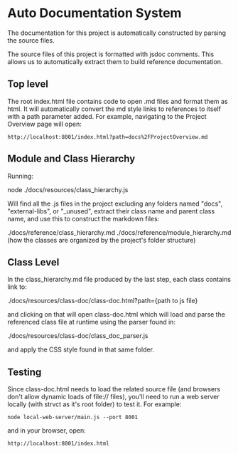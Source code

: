 # Auto Documentation System

The documentation for this project is automatically constructed by parsing the source files.

The source files of this project is formatted with jsdoc comments.
This allows us to automatically extract them to build reference documentation.

## Top level

The root index.html file contains code to open .md files and format them as html.
It will automatically convert the md style links to references to itself with a path parameter added.
For example, navigating to the Project Overview page will open:

    http://localhost:8001/index.html?path=docs%2FProjectOverview.md

## Module and Class Hierarchy

Running:

node ./docs/resources/class_hierarchy.js

Will find all the .js files in the project excluding any folders named "docs", "external-libs", or "\_unused",
extract their class name and parent class name, and use this to construct the markdown files:

./docs/reference/class_hierarchy.md
./docs/reference/module_hierarchy.md (how the classes are organized by the project's folder structure)

## Class Level

In the class_hierarchy.md file produced by the last step, each class contains link to:

./docs/resources/class-doc/class-doc.html?path={path to js file}

and clicking on that will open class-doc.html which will load and parse the referenced class file at runtime
using the parser found in:

./docs/resources/class-doc/class_doc_parser.js

and apply the CSS style found in that same folder.

## Testing

Since class-doc.html needs to load the related source file (and browsers don't allow dynamic loads of file:// files),
you'll need to run a web server locally (with strvct as it's root folder) to test it. For example:

    node local-web-server/main.js --port 8001

and in your browser, open:

    http://localhost:8001/index.html
